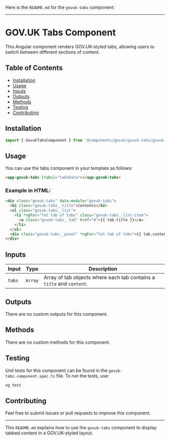 Here is the `README.md` for the `govuk-tabs` component:

---

# GOV.UK Tabs Component

This Angular component renders GOV.UK-styled tabs, allowing users to switch between different sections of content.

## Table of Contents

- [Installation](#installation)
- [Usage](#usage)
- [Inputs](#inputs)
- [Outputs](#outputs)
- [Methods](#methods)
- [Testing](#testing)
- [Contributing](#contributing)

## Installation

```typescript
import { GovukTabsComponent } from '@components/govuk/govuk-tabs/govuk-tabs.component';
```

## Usage

You can use the tabs component in your template as follows:

```html
<app-govuk-tabs [tabs]="tabsData"></app-govuk-tabs>
```

### Example in HTML:

```html
<div class="govuk-tabs" data-module="govuk-tabs">
  <h2 class="govuk-tabs__title">Contents</h2>
  <ul class="govuk-tabs__list">
    <li *ngFor="let tab of tabs" class="govuk-tabs__list-item">
      <a class="govuk-tabs__tab" href="#">{{ tab.title }}</a>
    </li>
  </ul>
  <div class="govuk-tabs__panel" *ngFor="let tab of tabs">{{ tab.content }}</div>
</div>
```

## Inputs

| Input  | Type    | Description                                                           |
| ------ | ------- | --------------------------------------------------------------------- |
| `tabs` | `Array` | Array of tab objects where each tab contains a `title` and `content`. |

## Outputs

There are no custom outputs for this component.

## Methods

There are no custom methods for this component.

## Testing

Unit tests for this component can be found in the `govuk-tabs.component.spec.ts` file. To run the tests, use:

```bash
ng test
```

## Contributing

Feel free to submit issues or pull requests to improve this component.

---

This `README.md` explains how to use the `govuk-tabs` component to display tabbed content in a GOV.UK-styled layout.
